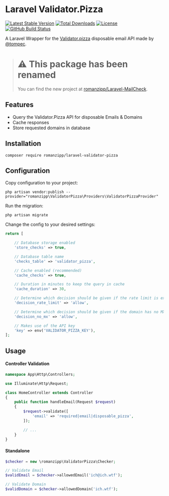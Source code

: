# Laravel Validator.Pizza

[![Latest Stable Version](https://img.shields.io/packagist/v/romanzipp/laravel-validator-pizza.svg?style=flat-square)](https://packagist.org/packages/romanzipp/laravel-validator-pizza)
[![Total Downloads](https://img.shields.io/packagist/dt/romanzipp/laravel-validator-pizza.svg?style=flat-square)](https://packagist.org/packages/romanzipp/laravel-validator-pizza)
[![License](https://img.shields.io/packagist/l/romanzipp/laravel-validator-pizza.svg?style=flat-square)](https://packagist.org/packages/romanzipp/laravel-validator-pizza)
[![GitHub Build Status](https://img.shields.io/github/actions/workflow/status/romanzipp/Laravel-Validator-Pizza/tests.yml?label=tests&branch=master&style=flat-square)](https://github.com/romanzipp/Laravel-Validator-Pizza/actions)

A Laravel Wrapper for the [Validator.pizza](https://www.validator.pizza) disposable email API made by [@tompec](https://github.com/tompec).

> # ⚠️ This package has been renamed
> 
> You can find the new project at [romanzipp/Laravel-MailCheck](https://github.com/romanzipp/Laravel-MailCheck).

## Features

- Query the Validator.Pizza API for disposable Emails & Domains
- Cache responses
- Store requested domains in database

## Installation

```
composer require romanzipp/laravel-validator-pizza
```

## Configuration

Copy configuration to your project:

```
php artisan vendor:publish --provider="romanzipp\ValidatorPizza\Providers\ValidatorPizzaProvider"
```

Run the migration:

```
php artisan migrate
```

Change the config to your desired settings:

```php
return [

    // Database storage enabled
    'store_checks' => true,

    // Database table name
    'checks_table' => 'validator_pizza',

    // Cache enabled (recommended)
    'cache_checks' => true,

    // Duration in minutes to keep the query in cache
    'cache_duration' => 30,

    // Determine which decision should be given if the rate limit is exceeded [allow / deny]
    'decision_rate_limit' => 'allow',

    // Determine which decision should be given if the domain has no MX DNS record [allow / deny]
    'decision_no_mx' => 'allow',

    // Makes use of the API key
    'key' => env('VALIDATOR_PIZZA_KEY'),
];
```

## Usage

#### Controller Validation

```php
namespace App\Http\Controllers;

use Illuminate\Http\Request;

class HomeController extends Controller
{
    public function handleEmail(Request $request)
    {
        $request->validate([
            'email' => 'required|email|disposable_pizza',
        ]);

        // ...
    }
}
```

#### Standalone

```php
$checker = new \romanzipp\ValidatorPizza\Checker;

// Validate Email
$validEmail = $checker->allowedEmail('ich@ich.wtf');

// Validate Domain
$validDomain = $checker->allowedDomain('ich.wtf');
```
